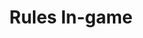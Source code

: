 ---
sidebar_position: 3
title: Rules In-game
description: Rules SA:MP Luxinity Roleplay
keywords:
  - samp
  - samp indo
  - samp roleplay
  - gta
  - san andreas multiplayer
image: https://media.discordapp.net/attachments/940943356459102218/948106922471604244/sa-mp-021.png?width=828&height=468
---